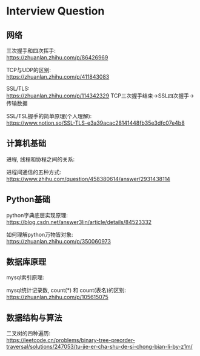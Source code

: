 # Interview Question

## 网络

三次握手和四次挥手:<br>
https://zhuanlan.zhihu.com/p/86426969

TCP与UDP的区别:<br>
https://zhuanlan.zhihu.com/p/411843083

SSL/TLS:<br>
https://zhuanlan.zhihu.com/p/114342329
TCP三次握手结束->SSL四次握手->传输数据

SSL/TSL握手的简单原理(个人理解):<br>
https://www.notion.so/SSL-TLS-e3a39acac28141448fb35e3dfc07e4b8


## 计算机基础
进程, 线程和协程之间的关系:<br>


进程间通信的五种方式:<br>
https://www.zhihu.com/question/458380614/answer/2931438114




## Python基础

python字典底层实现原理:<br>
https://blog.csdn.net/answer3lin/article/details/84523332

如何理解python万物皆对象:<br>
https://zhuanlan.zhihu.com/p/350060973



## 数据库原理
mysql索引原理:<br>

mysql统计记录数, count(*) 和 count(表名)的区别:<br>
https://zhuanlan.zhihu.com/p/105615075



## 数据结构与算法
二叉树的四种遍历:<br>
https://leetcode.cn/problems/binary-tree-preorder-traversal/solutions/247053/tu-jie-er-cha-shu-de-si-chong-bian-li-by-z1m/
